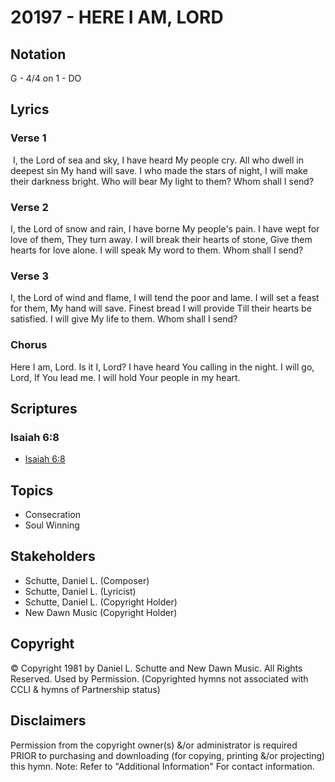 # 20197 - HERE I AM, LORD

## Notation

G - 4/4 on 1 - DO

## Lyrics

### Verse 1

 I, the Lord of sea and sky, I have heard My people cry. All who dwell in deepest sin My hand will save. I who made the stars of night, I will make their darkness bright. Who will bear My light to them? Whom shall I send?

### Verse 2

I, the Lord of snow and rain, I have borne My people's pain. I have wept for love of them, They turn away. I will break their hearts of stone, Give them hearts for love alone. I will speak My word to them. Whom shall I send?

### Verse 3

I, the Lord of wind and flame, I will tend the poor and lame. I will set a feast for them, My hand will save. Finest bread I will provide Till their hearts be satisfied. I will give My life to them. Whom shall I send?

### Chorus

Here I am, Lord. Is it I, Lord? I have heard You calling in the night. I will go, Lord, If You lead me. I will hold Your people in my heart.


## Scriptures

### Isaiah 6:8

- [Isaiah 6:8](https://www.biblegateway.com/passage/?search=Isaiah%206%3A8)


## Topics

- Consecration
- Soul Winning

## Stakeholders

- Schutte, Daniel L. (Composer)
- Schutte, Daniel L. (Lyricist)
- Schutte, Daniel L. (Copyright Holder)
- New Dawn Music (Copyright Holder)

## Copyright

© Copyright 1981 by Daniel L. Schutte and New Dawn Music.  All Rights Reserved. Used by Permission.
(Copyrighted hymns not associated with CCLI & hymns of Partnership status)

## Disclaimers

Permission from the copyright owner(s) &/or administrator is required PRIOR to purchasing and downloading (for copying, printing &/or projecting) this hymn.
Note: Refer to "Additional Information" For contact information.

